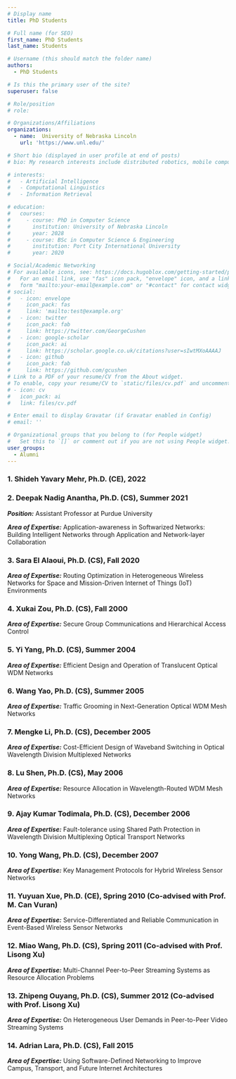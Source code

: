 ```yaml
---
# Display name
title: PhD Students

# Full name (for SEO)
first_name: PhD Students
last_name: Students

# Username (this should match the folder name)
authors:
  - PhD Students

# Is this the primary user of the site?
superuser: false

# Role/position
# role:

# Organizations/Affiliations
organizations:
  - name:  University of Nebraska Lincoln
    url: 'https://www.unl.edu/'

# Short bio (displayed in user profile at end of posts)
# bio: My research interests include distributed robotics, mobile computing and programmable matter.

# interests:
#   - Artificial Intelligence
#   - Computational Linguistics
#   - Information Retrieval

# education:
#   courses:
#     - course: PhD in Computer Science
#       institution: University of Nebraska Lincoln
#       year: 2028
#     - course: BSc in Computer Science & Engineering
#       institution: Port City International University
#       year: 2020

# Social/Academic Networking
# For available icons, see: https://docs.hugoblox.com/getting-started/page-builder/#icons
#   For an email link, use "fas" icon pack, "envelope" icon, and a link in the
#   form "mailto:your-email@example.com" or "#contact" for contact widget.
# social:
#   - icon: envelope
#     icon_pack: fas
#     link: 'mailto:test@example.org'
#   - icon: twitter
#     icon_pack: fab
#     link: https://twitter.com/GeorgeCushen
#   - icon: google-scholar
#     icon_pack: ai
#     link: https://scholar.google.co.uk/citations?user=sIwtMXoAAAAJ
#   - icon: github
#     icon_pack: fab
#     link: https://github.com/gcushen
# Link to a PDF of your resume/CV from the About widget.
# To enable, copy your resume/CV to `static/files/cv.pdf` and uncomment the lines below.
# - icon: cv
#   icon_pack: ai
#   link: files/cv.pdf

# Enter email to display Gravatar (if Gravatar enabled in Config)
# email: ''

# Organizational groups that you belong to (for People widget)
#   Set this to `[]` or comment out if you are not using People widget.
user_groups:
  - Alumni
---
```


### 1.	Shideh Yavary Mehr, Ph.D. (CE), 2022

### 2.	Deepak Nadig Anantha, Ph.D. (CS), Summer 2021
  **_Position:_** Assistant Professor at Purdue University

  **_Area of Expertise:_** Application-awareness in Softwarized Networks: Building Intelligent Networks through Application and Network-layer Collaboration

### 3.	Sara El Alaoui, Ph.D. (CS), Fall 2020
  **_Area of Expertise:_** Routing Optimization in Heterogeneous Wireless Networks for Space and Mission-Driven Internet of Things (IoT) Environments

### 4.	Xukai Zou, Ph.D. (CS), Fall 2000
  **_Area of Expertise:_** Secure Group Communications and Hierarchical Access Control

### 5.	Yi Yang, Ph.D. (CS), Summer 2004
  **_Area of Expertise:_** Efficient Design and Operation of Translucent Optical WDM Networks

### 6.	Wang Yao, Ph.D. (CS), Summer 2005
  **_Area of Expertise:_** Traffic Grooming in Next-Generation Optical WDM Mesh Networks

### 7.	Mengke Li, Ph.D. (CS), December 2005
  **_Area of Expertise:_** Cost-Efficient Design of Waveband Switching in Optical Wavelength Division Multiplexed Networks

### 8.	Lu Shen, Ph.D. (CS), May 2006
  **_Area of Expertise:_** Resource Allocation in Wavelength-Routed WDM Mesh Networks

### 9.	Ajay Kumar Todimala, Ph.D. (CS), December 2006
  **_Area of Expertise:_** Fault-tolerance using Shared Path Protection in Wavelength Division Multiplexing Optical Transport Networks

### 10.	Yong Wang, Ph.D. (CS), December 2007
  **_Area of Expertise:_** Key Management Protocols for Hybrid Wireless Sensor Networks
### 11.	Yuyuan Xue, Ph.D. (CE), Spring 2010 (Co-advised with Prof. M. Can Vuran)
  **_Area of Expertise:_** Service-Differentiated and Reliable Communication in Event-Based Wireless Sensor Networks

### 12.	Miao Wang, Ph.D. (CS), Spring 2011 (Co-advised with Prof. Lisong Xu)
  **_Area of Expertise:_** Multi-Channel Peer-to-Peer Streaming Systems as Resource Allocation Problems

### 13.	Zhipeng Ouyang, Ph.D. (CS), Summer 2012 (Co-advised with Prof. Lisong Xu)
  **_Area of Expertise:_** On Heterogeneous User Demands in Peer-to-Peer Video Streaming Systems

### 14.	Adrian Lara, Ph.D. (CS), Fall 2015
  **_Area of Expertise:_** Using Software-Defined Networking to Improve Campus, Transport, and Future Internet Architectures
  

  